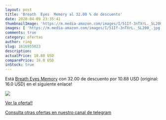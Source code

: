 ```yaml
---
layout: post
title: 'Breath  Eyes  Memory al 32.00 % de descuento'
date: 2020-04-09 23:35:41
thumbnailImage: 'https://m.media-amazon.com/images/I/51If-3nTXrL._SL200_.jpg'
images: [ 'https://m.media-amazon.com/images/I/51If-3nTXrL._SL200_.jpg' ]
comments: true
category: ofertas
author: ring
slug: 1616955023
description:
actualPrice: 10.88 USD
comparePrice: 16.0 USD
inStock: true
---
```


Está [Breath  Eyes  Memory](https://www.amazon.com/dp/1616955023/?tag=redken08-20) con 32.00 de descuento por 10.88 USD (original: 16.0 USD) en el siguiente enlace!

[![](https://m.media-amazon.com/images/I/51If-3nTXrL._SL200_.jpg)](https://www.amazon.com/dp/1616955023/?tag=redken08-20)

[Ver la oferta!!](https://www.amazon.com/dp/1616955023/?tag=redken08-20)

[Consulta otras ofertas en nuestro canal de telegram](https://t.me/s/ofertas25)
